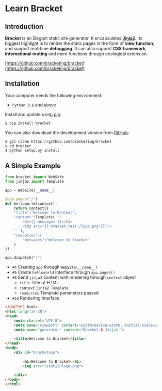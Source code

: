 # Learn Bracket

## Introduction

**Bracket** is an Elegant static site generator. It encapsulates **[Jinja2](https://github.com/pallets/jinja)**. Its biggest highlight is to render the static pages in the form of **view function**, and support real-time **debugging**. It can also support **CSS framework**, **international routing** and more functions through ecological extension.

[https://github.com/bracketing/bracket](https://github.com/bracketing/bracket)

## Installation

Your computer needs the following environment:

* `Python 3.6` and above


Install and update using [pip](pypi.org):

``` bash
$ pip install bracket
```

You can also download the development version from [GitHub](https://github.com/bracketing/bracket):

``` bash
$ git clone https://github.com/bracketing/bracket
$ cd bracket
$ python setup.py install
```


## A Simple Example

``` python
from bracket import WebSite
from jinja2 import Template

app = WebSite(__name__)

@app.pages("/")
def helloworld(context):
    return context({
    "title":"Welcome to Bracket",
    "content":Template('''
        <h1>{{ messages }}</h1>
        <img src="{{ bracket.res('/logo.png')}}">
    '''),
    "resources":{
        "messages":"Welcome to Bracket"
    }
})

app.dispatch("/")
```

* `#4` Creating `app` through `WebSite(__name__)`
* `#6` Create `helloworld` interface through `app.pages()`
* `#8` Send `jinja2` content with rendering through `context` object
    * `title` Title of HTML
    * `context` `jinja2.Template`
    * `resources` Template parameters passed
* `#19` Rendering interface

``` html
<!DOCTYPE html>
<html lang="zh-CN">
<head>
    <meta charset="UTF-8">
    <meta name="viewport" content="width=device-width, initial-scale=1.0">
    <meta name="generator" content="Bracket & Jinja2 ">
    
    <title>Welcome to Bracket</title>
</head>
<body>
    <div id="bracketapp">
    
        <h1>Welcome to Bracket</h1>
        <img src="/static/logo.png">
        
    </div>
</body>
</html>
```